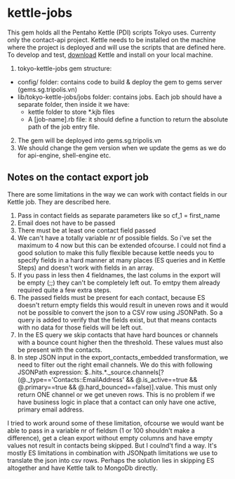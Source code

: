 kettle-jobs
===========
This gem holds all the Pentaho Kettle (PDI) scripts Tokyo uses. Currenty only the contact-api project. Kettle needs to be installed on the machine where the project is deployed and will use the scripts that are defined here. To develop and test, [download](http://community.pentaho.com/projects/data-integration) Kettle and install on your local machine. 

1. tokyo-kettle-jobs gem structure:
  - config/ folder: contains code to build & deploy the gem to gems server (gems.sg.tripolis.vn)
  - lib/tokyo-kettle-jobs/jobs folder: contains jobs. Each job should have a separate folder, then inside it we have:
    + kettle folder to store *.kjb files
    + A [job-name].rb file: it should define a function to return the absolute path of the job entry file.
2. The gem will be deployed into gems.sg.tripolis.vn
3. We should change the gem version when we update the gems as we do for api-engine, shell-engine etc.



Notes on the contact export job
-------------------------------
There are some limitations in the way we can work with contact fields in our Kettle job. They are described here.

1. Pass in contact fields as separate parameters like so cf_1 = first_name
2. Email does not have to be passed
3. There must be at least one contact field passed
4. We can't have a totally variable nr of possible fields. So i've set the maximum to 4 now but this can be extended ofcourse. I could not find a good solution to make this fully flexible because kettle needs you to specify fields in a hard manner at many places (ES queries and in Kettle Steps) and doesn't work with fields in an array.
5. If you pass in less then 4 fieldnames, the last colums in the export will be empty (;;) they can't be completely left out. To emtpy them already required quite a few extra steps.
6. The passed fields must be present for each contact, because ES doesn't return empty fields this would result in uneven rows and it would not be possible to convert the json to a CSV row using JSONPath. So a query is added to verify that the fields exist, but that means contacts with no data for those fields will be left out.
7. In the ES query we skip contacts that have hard bounces or channels with a bounce count higher then the threshold. These values must also be present with the contacts.
8. In step JSON input in the export_contacts_embedded transformation, we need to filter out the right email channels. We do this with following JSONPath expression: $..hits.*._source.channels[?(@._type=='Contacts::EmailAddress' && @.is_active==true && @.primary==true && @.hard_bounced==false)].value. This must only return ONE channel or we get uneven rows. This is no problem if we have business logic in place that a contact can only have one active, primary email address.

I tried to work around some of these limitation, ofcourse we would want be able to pass in a variable nr of fieldsm (1 or 100 shouldn't make a difference), get a clean export without empty columns and have empty values not result in contacts being skipped. But I coulnd't find a way. It's mostly ES limitations in combination with JSONpath limitations we use to translate the json into csv rows. Perhaps the solution lies in skipping ES altogether and have Kettle talk to MongoDb directly.






